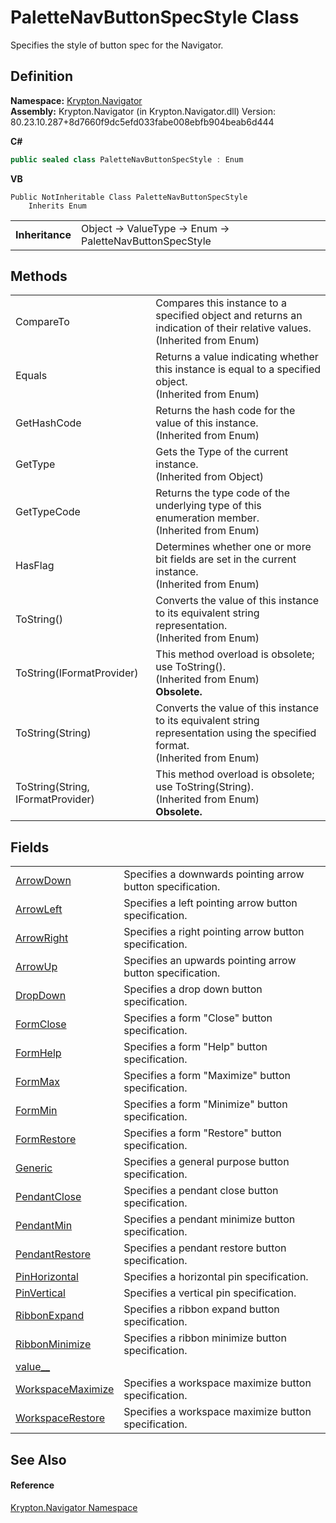 # PaletteNavButtonSpecStyle Class


Specifies the style of button spec for the Navigator.



## Definition
**Namespace:** <a href="a21ac074-d119-3dc6-bd1c-d3a12c0128bc.md">Krypton.Navigator</a>  
**Assembly:** Krypton.Navigator (in Krypton.Navigator.dll) Version: 80.23.10.287+8d7660f9dc5efd033fabe008ebfb904beab6d444

**C#**
``` C#
public sealed class PaletteNavButtonSpecStyle : Enum
```
**VB**
``` VB
Public NotInheritable Class PaletteNavButtonSpecStyle
	Inherits Enum
```

<table><tr><td><strong>Inheritance</strong></td><td>Object  →  ValueType  →  Enum  →  PaletteNavButtonSpecStyle</td></tr>
</table>



## Methods
<table>
<tr>
<td>CompareTo</td>
<td>Compares this instance to a specified object and returns an indication of their relative values.<br />(Inherited from Enum)</td></tr>
<tr>
<td>Equals</td>
<td>Returns a value indicating whether this instance is equal to a specified object.<br />(Inherited from Enum)</td></tr>
<tr>
<td>GetHashCode</td>
<td>Returns the hash code for the value of this instance.<br />(Inherited from Enum)</td></tr>
<tr>
<td>GetType</td>
<td>Gets the Type of the current instance.<br />(Inherited from Object)</td></tr>
<tr>
<td>GetTypeCode</td>
<td>Returns the type code of the underlying type of this enumeration member.<br />(Inherited from Enum)</td></tr>
<tr>
<td>HasFlag</td>
<td>Determines whether one or more bit fields are set in the current instance.<br />(Inherited from Enum)</td></tr>
<tr>
<td>ToString()</td>
<td>Converts the value of this instance to its equivalent string representation.<br />(Inherited from Enum)</td></tr>
<tr>
<td>ToString(IFormatProvider)</td>
<td>This method overload is obsolete; use ToString().<br />(Inherited from Enum)<br /><strong>Obsolete.</strong></td></tr>
<tr>
<td>ToString(String)</td>
<td>Converts the value of this instance to its equivalent string representation using the specified format.<br />(Inherited from Enum)</td></tr>
<tr>
<td>ToString(String, IFormatProvider)</td>
<td>This method overload is obsolete; use ToString(String).<br />(Inherited from Enum)<br /><strong>Obsolete.</strong></td></tr>
</table>

## Fields
<table>
<tr>
<td><a href="b7cb9c55-13c1-0ca4-4647-127c5c0092d7.md">ArrowDown</a></td>
<td>Specifies a downwards pointing arrow button specification.</td></tr>
<tr>
<td><a href="3991387e-6062-c059-9b37-e4d0ffae1cfb.md">ArrowLeft</a></td>
<td>Specifies a left pointing arrow button specification.</td></tr>
<tr>
<td><a href="e6d2c52f-eed2-f75d-b9ca-48f0052cca01.md">ArrowRight</a></td>
<td>Specifies a right pointing arrow button specification.</td></tr>
<tr>
<td><a href="1ef1c2f6-cbd8-779f-63e8-cd2016336c67.md">ArrowUp</a></td>
<td>Specifies an upwards pointing arrow button specification.</td></tr>
<tr>
<td><a href="4810cc49-5eb8-c53e-3b70-399a171cb28c.md">DropDown</a></td>
<td>Specifies a drop down button specification.</td></tr>
<tr>
<td><a href="baa6eeb1-90b2-05bd-a7c2-043695a82b3f.md">FormClose</a></td>
<td>Specifies a form "Close" button specification.</td></tr>
<tr>
<td><a href="e25cba58-850a-a45e-115f-e71887d934e5.md">FormHelp</a></td>
<td>Specifies a form "Help" button specification.</td></tr>
<tr>
<td><a href="bb1ce5a0-c103-85ad-dcdf-f9ca1d682792.md">FormMax</a></td>
<td>Specifies a form "Maximize" button specification.</td></tr>
<tr>
<td><a href="f5bb3006-c314-8956-420f-5ac6c713b857.md">FormMin</a></td>
<td>Specifies a form "Minimize" button specification.</td></tr>
<tr>
<td><a href="463d38ca-758f-9e89-db52-e67fef825854.md">FormRestore</a></td>
<td>Specifies a form "Restore" button specification.</td></tr>
<tr>
<td><a href="d984d164-1f60-e7ef-a3bc-7d1a3d58a0ff.md">Generic</a></td>
<td>Specifies a general purpose button specification.</td></tr>
<tr>
<td><a href="750a8053-a742-8c23-a638-13d3d70ca1d5.md">PendantClose</a></td>
<td>Specifies a pendant close button specification.</td></tr>
<tr>
<td><a href="c0b430ec-97e5-ceff-7e92-2054d377fea3.md">PendantMin</a></td>
<td>Specifies a pendant minimize button specification.</td></tr>
<tr>
<td><a href="87b95697-7888-459e-c89d-3d7cfb7fb8e7.md">PendantRestore</a></td>
<td>Specifies a pendant restore button specification.</td></tr>
<tr>
<td><a href="306df2e6-e5c7-95d7-e88c-8f8ee6415c76.md">PinHorizontal</a></td>
<td>Specifies a horizontal pin specification.</td></tr>
<tr>
<td><a href="58a17111-254f-ee8b-d886-65bf943a9746.md">PinVertical</a></td>
<td>Specifies a vertical pin specification.</td></tr>
<tr>
<td><a href="f112bb41-b11c-7889-e528-ddf1ea8e1fff.md">RibbonExpand</a></td>
<td>Specifies a ribbon expand button specification.</td></tr>
<tr>
<td><a href="35c9ec9d-dda8-f4d6-512a-d1e0e3c0d522.md">RibbonMinimize</a></td>
<td>Specifies a ribbon minimize button specification.</td></tr>
<tr>
<td><a href="efbeb4ef-62a9-c67b-b708-c51b5b80faa8.md">value__</a></td>
<td> </td></tr>
<tr>
<td><a href="f23494b5-09e1-64b5-fbd9-1db762f05f40.md">WorkspaceMaximize</a></td>
<td>Specifies a workspace maximize button specification.</td></tr>
<tr>
<td><a href="bea170f9-27b4-718f-0730-c32b52ae10b0.md">WorkspaceRestore</a></td>
<td>Specifies a workspace maximize button specification.</td></tr>
</table>

## See Also


#### Reference
<a href="a21ac074-d119-3dc6-bd1c-d3a12c0128bc.md">Krypton.Navigator Namespace</a>  
